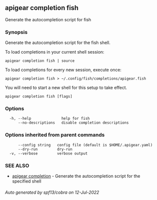## apigear completion fish

Generate the autocompletion script for fish

### Synopsis

Generate the autocompletion script for the fish shell.

To load completions in your current shell session:

	apigear completion fish | source

To load completions for every new session, execute once:

	apigear completion fish > ~/.config/fish/completions/apigear.fish

You will need to start a new shell for this setup to take effect.


```
apigear completion fish [flags]
```

### Options

```
  -h, --help              help for fish
      --no-descriptions   disable completion descriptions
```

### Options inherited from parent commands

```
      --config string   config file (default is $HOME/.apigear.yaml)
      --dry-run         dry-run
  -v, --verbose         verbose output
```

### SEE ALSO

* [apigear completion](apigear_completion.md)	 - Generate the autocompletion script for the specified shell

###### Auto generated by spf13/cobra on 12-Jul-2022
